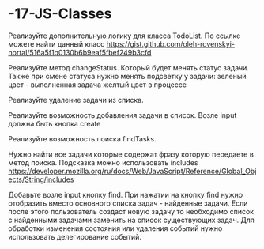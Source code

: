 # -17-JS-Classes

Реализуйте дополнительную логику для класса TodoList.
 По ссылке можете найти данный класс 
 https://gist.github.com/oleh-rovenskyi-nortal/516a5f1b0130b6b9eaf5fbef249b3cfd 


Реализуйте метод changeStatus.
    Который будет менять статус задачи. 
        Также при смене статуса нужно менять подсветку у задачи:
                    зеленый цвет - выполненная задача
                    желтый цвет в процессе


Реализуйте удаление задачи из списка.


Реализуйте возможность добавления задачи в список. 
Возле input должна быть кнопка create


Реализуйте возможность поиска findTasks.

Нужно найти все задачи которые содержат фразу которую передаете в метод поиска. 
Подсказка можно использовать includes https://developer.mozilla.org/ru/docs/Web/JavaScript/Reference/Global_Objects/String/includes

Добавьте возле input кнопку find. 
При нажатии на кнопку find нужно отобразить вместо основного списка задач - найденные задачи. 
Если после этого пользователь создаст новую задачу то необходимо список с найденными задачами заменить на список существующих задач.
Для обработки изменения состояния или удаления событий нужно использовать делегирование событий.
